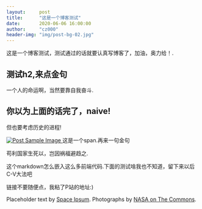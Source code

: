 ```yaml
---
layout:     post
title:      "这是一个博客测试"
date:       2020-06-06 16:00:00
author:     "cz000"
header-img: "img/post-bg-02.jpg"
---
```


<p>这是一个博客测试，测试通过的话就要认真写博客了，加油，奥力给！.</p>

<h2 class="section-heading">测试h2,来点金句</h2>

<p>一个人的命运啊，当然要靠自我奋斗.</p>


<h2 class="section-heading">你以为上面的话完了，naive!</h2>

<p>但也要考虑历史的进程!</p>

<a href="#">
    <img src="{{ site.baseurl }}/img/post-sample-image.jpg" alt="Post Sample Image">
</a>
<span class="caption text-muted">这是一个span.再来一句金句</span>

<p>苟利国家生死以，岂因祸福避趋之.</p>

<p>这个markdown怎么嵌入这么多前端代码.下面的测试啥我也不知道，留下来以后C-V大法吧</p>

<p>链接不要随便点，我粘了P站的地址:)</p>

<p>Placeholder text by <a href="http://spaceipsum.com/">Space Ipsum</a>. Photographs by <a href="https://www.flickr.com/photos/nasacommons/">NASA on The Commons</a>.</p>